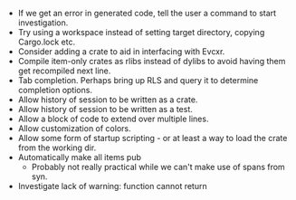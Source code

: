* If we get an error in generated code, tell the user a command to start
  investigation.
* Try using a workspace instead of setting target directory, copying Cargo.lock
  etc.
* Consider adding a crate to aid in interfacing with Evcxr.
* Compile item-only crates as rlibs instead of dylibs to avoid having them get
  recompiled next line.
* Tab completion. Perhaps bring up RLS and query it to determine completion options.
* Allow history of session to be written as a crate.
* Allow history of session to be written as a test.
* Allow a block of code to extend over multiple lines.
* Allow customization of colors.
* Allow some form of startup scripting - or at least a way to load the crate
  from the working dir.
* Automatically make all items pub
  * Probably not really practical while we can't make use of spans from syn.
* Investigate lack of warning: function cannot return